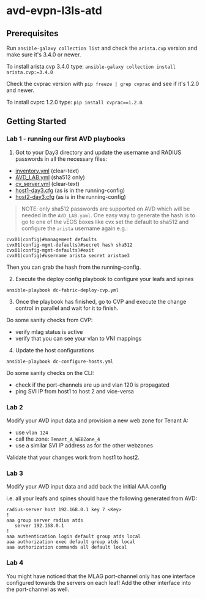 # avd-evpn-l3ls-atd

## Prerequisites

Run `ansible-galaxy collection list` and check the `arista.cvp` version and make sure it's 3.4.0 or
newer. 

To install arista.cvp 3.4.0 type: `ansible-galaxy collection install arista.cvp:=3.4.0`

Check the cvprac version with `pip freeze | grep cvprac` and see if it's 1.2.0 and newer. 

To install cvprc 1.2.0 type: `pip install cvprac==1.2.0`.
## Getting Started

### Lab 1 - running our first AVD playbooks

1. Got to your Day3 directory and update the username and RADIUS passwords in all the necessary files:
- [inventory.yml](./inventory.yml) (clear-text)
- [AVD_LAB.yml](./group_vars/AVD_LAB.yml) (sha512 only)
- [cv_server.yml](./host_vars/cv_server.yml) (clear-text)
- [host1-day3.cfg](./configlets/host1-day3.cfg) (as is in the running-config)
- [host2-day3.cfg](./configlets/host2-day3.cfg) (as is in the running-config)

> NOTE: only sha512 passwords are supported on AVD which will be needed in the `AVD_LAB.yaml`. 
> One easy way to generate the hash is to go to one of the vEOS boxes like cvx set the default to sha512
> and configure the `arista` username again
> e.g.: 

```shell
cvx01(config)#management defaults 
cvx01(config-mgmt-defaults)#secret hash sha512 
cvx01(config-mgmt-defaults)#exit
cvx01(config)#username arista secret aristae3
```

Then you can grab the hash from the running-config.

2. Execute the deploy config playbook to configure your leafs and spines

`ansible-playbook dc-fabric-deploy-cvp.yml`

3. Once the playbook has finished, go to CVP and execute the change control in parallel and wait for 
it to finish.

Do some sanity checks from CVP:
- verify mlag status is active
- verify that you can see your vlan to VNI mappings


4. Update the host configurations

`ansible-playbook dc-configure-hosts.yml`

Do some sanity checks on the CLI:
- check if the port-channels are up and vlan 120 is propagated
- ping SVI IP from host1 to host 2 and vice-versa

### Lab 2

Modify your AVD input data and provision a new web zone for Tenant A:
- use `vlan 124`
- call the zone: `Tenant_A_WEBZone_4`
- use a similar SVI IP address as for the other webzones

Validate that your changes work from host1 to host2.

### Lab 3

Modify your AVD input data and add back the initial AAA config

i.e. all your leafs and spines should have the following generated from AVD:

```
radius-server host 192.168.0.1 key 7 <Key>
!
aaa group server radius atds
   server 192.168.0.1
!
aaa authentication login default group atds local
aaa authorization exec default group atds local
aaa authorization commands all default local
```

### Lab 4

You might have noticed that the MLAG port-channel only has one interface configured towards the servers on each leaf!
Add the other interface into the port-channel as well.